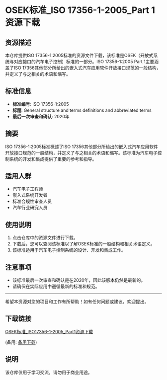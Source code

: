 # OSEK标准_ISO 17356-1-2005_Part 1 资源下载

## 资源描述

本仓库提供ISO 17356-1:2005标准的资源文件下载，该标准是OSEK（开放式系统与对应接口的汽车电子控制）标准的一部分。ISO 17356-1:2005 Part 1主要涵盖了ISO 17356其他部分所给出的嵌入式汽车应用软件开放接口规范的一般结构，并定义了与之相关的术语和缩写。

## 标准信息

- **标准编号**: ISO 17356-1:2005
- **标题**: General structure and terms definitions and abbreviated terms
- **最后一次审查和确认**: 2020年

## 摘要

ISO 17356-1:2005标准概述了ISO 17356其他部分所给出的嵌入式汽车应用软件开放接口规范的一般结构，并定义了与之相关的术语和缩写。该标准为汽车电子控制系统的开发和集成提供了重要的参考和指导。

## 适用人群

- 汽车电子工程师
- 嵌入式系统开发者
- 标准合规性审查人员
- 汽车行业研究人员

## 使用说明

1. 点击仓库中的资源文件进行下载。
2. 下载后，您可以查阅该标准以了解OSEK标准的一般结构和相关术语定义。
3. 该标准适用于汽车电子控制系统的设计、开发和集成工作。

## 注意事项

- 该标准最后一次审查和确认是在2020年，因此该版本仍然是最新的。
- 请确保在实际应用中遵循最新的标准和规范。

---

希望本资源对您的项目和工作有所帮助！如有任何问题或建议，欢迎提出。

## 下载链接
[OSEK标准_ISO17356-1-2005_Part1资源下载](https://pan.quark.cn/s/c9c2de6be007) 

(备用: [备用下载](https://pan.baidu.com/s/1uuRlc9cgixyEC1D1fiTnKw?pwd=k8zi))

## 说明

该仓库仅用于学习交流，请勿用于商业用途。
